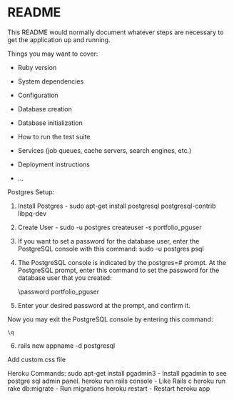 # README

This README would normally document whatever steps are necessary to get the
application up and running.

Things you may want to cover:

* Ruby version

* System dependencies

* Configuration

* Database creation

* Database initialization

* How to run the test suite

* Services (job queues, cache servers, search engines, etc.)

* Deployment instructions

* ...

Postgres Setup:
1) Install Postgres - sudo apt-get install postgresql postgresql-contrib libpq-dev
2) Create User - sudo -u postgres createuser -s portfolio_pguser
3) If you want to set a password for the database user, enter the PostgreSQL console with this command:
	sudo -u postgres psql
4) The PostgreSQL console is indicated by the postgres=# prompt. At the PostgreSQL prompt, enter this command to set the password for the database user that you created:

    \password portfolio_pguser

5) Enter your desired password at the prompt, and confirm it.

Now you may exit the PostgreSQL console by entering this command:

    \q

6) rails new appname -d postgresql


Add custom.css file


Heroku Commands:
sudo apt-get install pgadmin3 - Install pgadmin to see postgre sql admin panel.
heroku run rails console - Like Rails c
heroku run rake db:migrate - Run migrations
heroku restart - Restart heroku app
